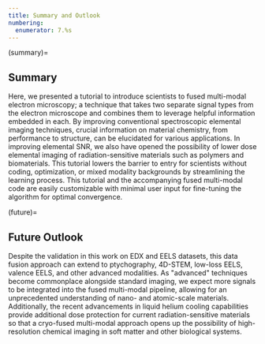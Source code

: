 ```yaml
---
title: Summary and Outlook
numbering:
  enumerator: 7.%s
---
```


(summary)=
## Summary

Here, we presented a tutorial to introduce scientists to fused multi-modal electron microscopy; a technique that takes two separate signal types from the electron microscope and combines them to leverage helpful information embedded in each. By improving conventional spectroscopic elemental imaging techniques, crucial information on material chemistry, from performance to structure, can be elucidated for various applications. In improving elemental SNR, we also have opened the possibility of lower dose elemental imaging of radiation-sensitive materials such as polymers and biomaterials.  This tutorial lowers the barrier to entry for scientists without coding, optimization, or mixed modality backgrounds by streamlining the learning process.  This tutorial and the accompanying fused multi-modal code are easily customizable with minimal user input for fine-tuning the algorithm for optimal convergence.

(future)=
## Future Outlook

Despite the validation in this work on EDX and EELS datasets, this data fusion approach can extend to ptychography, 4D-STEM, low-loss EELS, valence EELS, and other advanced modalities. As "advanced" techniques become commonplace alongside standard imaging, we expect more signals to be integrated into the fused multi-modal pipeline, allowing for an unprecedented understanding of nano- and atomic-scale materials. Additionally, the recent advancements in liquid helium cooling capabilities provide additional dose protection for current radiation-sensitive materials so that a cryo-fused multi-modal approach opens up the possibility of high-resolution chemical imaging in soft matter and other biological systems.



